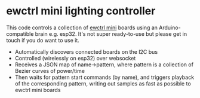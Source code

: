 # ewctrl mini lighting controller

This code controls a collection of [ewctrl mini](https://frdy.tw/notes/ewctrl-mini/) boards using an Arduino-compatible brain e.g. esp32.
It's not super ready-to-use but please get in touch if you do want to use it.

- Automatically discovers connected boards on the I2C bus
- Controlled (wirelessly on esp32) over websocket
- Receives a JSON map of name->pattern, where pattern is a collection of Bezier curves of power/time
- Then waits for pattern start commands (by name), and triggers playback of the corresponding pattern, writing out samples as fast as possible to ewctrl mini boards
